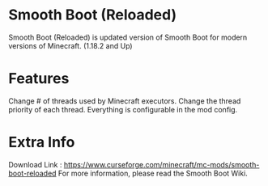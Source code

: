 # Smooth Boot (Reloaded)

Smooth Boot (Reloaded) is updated version of Smooth Boot for modern versions of Minecraft. (1.18.2 and Up)

# Features

Change # of threads used by Minecraft executors.
Change the thread priority of each thread.
Everything is configurable in the mod config.

# Extra Info

Download Link : https://www.curseforge.com/minecraft/mc-mods/smooth-boot-reloaded
For more information, please read the Smooth Boot Wiki.

